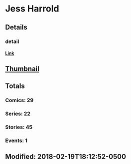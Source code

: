 # Jess  Harrold 
## Details
### detail
#### [Link](http://marvel.com/comics/creators/10666/jess_harrold?utm_campaign=apiRef&utm_source=225578a89fc76f3d20fbffda5d17a88d)
## [Thumbnail](http://i.annihil.us/u/prod/marvel/i/mg/b/40/image_not_available.jpg)
## Totals
### Comics: 29
### Series: 22
### Stories: 45
### Events: 1
## Modified: 2018-02-19T18:12:52-0500